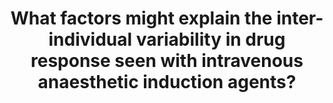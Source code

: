 ---
title: "What factors might explain the inter-individual variability in drug response seen with intravenous anaesthetic induction agents?"
entityType: SAQ
exam: PEX
college: ANZCA
year: 2005
sitting: A
question: 3
passRate: 26
EC_expectedDomains:
- "Answers that were divided into pharmacokinetics and pharmacodynamics were usually more coherent than those that tried to present a single list of factors (age, liver disease, drugs etc) that was incomplete."
- "The pharmacokinetic factors were those related to transporting the drug to the effect site and determining the concentration there. It was thus important to discuss regional blood flow, volumes of distribution and clearance that would determine the concentration gradients between the plasma and the effect site, and diffusion into the effect site."
- "Pharmacodynamic variability may be the result of differences in end-organ sensitivity, receptor regulation, or direct and indirect effects from various physiological, pathological and external factors including drug interactions."
- "Although induction of anaesthesia (onset and duration) was the primary effect, it was important to remember that there are other common or idiosyncratic effects of the induction agents (e.g. hypotension, porphyria) that show inter-individual variability."
EC_extraCredit:
- "These would in turn be affected by genetic, physiological (e.g. age), pathological (e.g. hypovolaemia) and external factors (e.g. other drugs)."
- "Variations in drug metabolism were commonly mentioned, but few qualified this answer by noting that the offset of action was mainly by redistribution."
- "Genetic polymorphisms should have some effect, but they are not well characterized at present."
EC_errorsCommon:
- "Some candidates incorrectly wrote about differences between the various drugs, or used examples that were not relevant to intravenous induction agents."
- "It was not sufficient to list factors without demonstrating an understanding of the concepts involved. For example, if changes in cardiac output and volume of distribution (etc.) were listed as factors, it was also important to indicate in which direction the drug response would be affected."
---